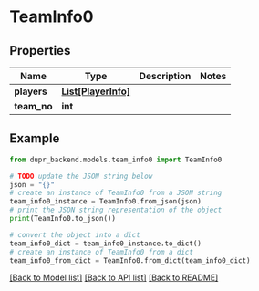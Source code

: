 # TeamInfo0


## Properties

Name | Type | Description | Notes
------------ | ------------- | ------------- | -------------
**players** | [**List[PlayerInfo]**](PlayerInfo.md) |  | 
**team_no** | **int** |  | 

## Example

```python
from dupr_backend.models.team_info0 import TeamInfo0

# TODO update the JSON string below
json = "{}"
# create an instance of TeamInfo0 from a JSON string
team_info0_instance = TeamInfo0.from_json(json)
# print the JSON string representation of the object
print(TeamInfo0.to_json())

# convert the object into a dict
team_info0_dict = team_info0_instance.to_dict()
# create an instance of TeamInfo0 from a dict
team_info0_from_dict = TeamInfo0.from_dict(team_info0_dict)
```
[[Back to Model list]](../README.md#documentation-for-models) [[Back to API list]](../README.md#documentation-for-api-endpoints) [[Back to README]](../README.md)


